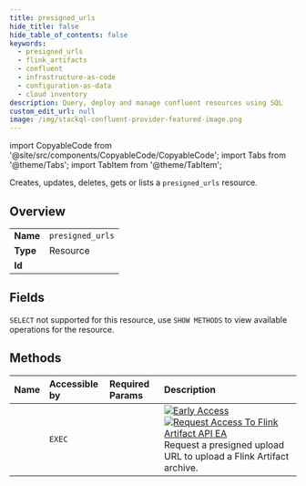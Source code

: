 ```yaml
---
title: presigned_urls
hide_title: false
hide_table_of_contents: false
keywords:
  - presigned_urls
  - flink_artifacts
  - confluent
  - infrastructure-as-code
  - configuration-as-data
  - cloud inventory
description: Query, deploy and manage confluent resources using SQL
custom_edit_url: null
image: /img/stackql-confluent-provider-featured-image.png
---
```


import CopyableCode from '@site/src/components/CopyableCode/CopyableCode';
import Tabs from '@theme/Tabs';
import TabItem from '@theme/TabItem';

Creates, updates, deletes, gets or lists a <code>presigned_urls</code> resource.

## Overview
<table><tbody>
<tr><td><b>Name</b></td><td><code>presigned_urls</code></td></tr>
<tr><td><b>Type</b></td><td>Resource</td></tr>
<tr><td><b>Id</b></td><td><CopyableCode code="confluent.flink_artifacts.presigned_urls" /></td></tr>
</tbody></table>

## Fields
`SELECT` not supported for this resource, use `SHOW METHODS` to view available operations for the resource.


## Methods
| Name | Accessible by | Required Params | Description |
|:-----|:--------------|:----------------|:------------|
| <CopyableCode code="presigned_upload_url_artifact_v1presigned_url" /> | `EXEC` | <CopyableCode code="" /> | [![Early Access](https://img.shields.io/badge/Lifecycle%20Stage-Early%20Access-%2345c6e8)](#section/Versioning/API-Lifecycle-Policy) [![Request Access To Flink Artifact API EA](https://img.shields.io/badge/-Request%20Access%20To%20Flink%20Artifact%20API%20EA-%23bc8540)](mailto:ccloud-api-access+artifact-v1-early-access@confluent.io?subject=Request%20to%20join%20artifact/v1%20API%20Early%20Access&body=I%E2%80%99d%20like%20to%20join%20the%20Confluent%20Cloud%20API%20Early%20Access%20for%20artifact/v1%20to%20provide%20early%20feedback%21%20My%20Cloud%20Organization%20ID%20is%20%3Cretrieve%20from%20https%3A//confluent.cloud/settings/billing/payment%3E.) Request a presigned upload URL to upload a Flink Artifact archive. |
